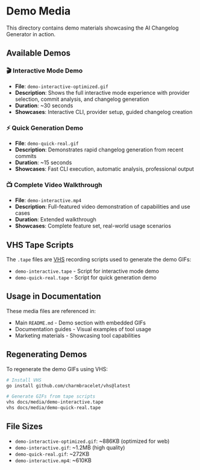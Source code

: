 # Demo Media

This directory contains demo materials showcasing the AI Changelog Generator in action.

## Available Demos

### 🎬 Interactive Mode Demo
- **File**: `demo-interactive-optimized.gif`
- **Description**: Shows the full interactive mode experience with provider selection, commit analysis, and changelog generation
- **Duration**: ~30 seconds
- **Showcases**: Interactive CLI, provider setup, guided changelog creation

### ⚡ Quick Generation Demo  
- **File**: `demo-quick-real.gif`
- **Description**: Demonstrates rapid changelog generation from recent commits
- **Duration**: ~15 seconds
- **Showcases**: Fast CLI execution, automatic analysis, professional output

### 📺 Complete Video Walkthrough
- **File**: `demo-interactive.mp4`
- **Description**: Full-featured video demonstration of capabilities and use cases
- **Duration**: Extended walkthrough
- **Showcases**: Complete feature set, real-world usage scenarios

## VHS Tape Scripts

The `.tape` files are [VHS](https://github.com/charmbracelet/vhs) recording scripts used to generate the demo GIFs:

- `demo-interactive.tape` - Script for interactive mode demo
- `demo-quick-real.tape` - Script for quick generation demo

## Usage in Documentation

These media files are referenced in:
- Main `README.md` - Demo section with embedded GIFs
- Documentation guides - Visual examples of tool usage
- Marketing materials - Showcasing tool capabilities

## Regenerating Demos

To regenerate the demo GIFs using VHS:

```bash
# Install VHS
go install github.com/charmbracelet/vhs@latest

# Generate GIFs from tape scripts
vhs docs/media/demo-interactive.tape
vhs docs/media/demo-quick-real.tape
```

## File Sizes

- `demo-interactive-optimized.gif`: ~886KB (optimized for web)
- `demo-interactive.gif`: ~1.2MB (high quality)  
- `demo-quick-real.gif`: ~272KB
- `demo-interactive.mp4`: ~610KB
